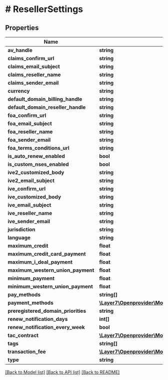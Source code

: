 # # ResellerSettings

## Properties

Name | Type | Description | Notes
------------ | ------------- | ------------- | -------------
**av_handle** | **string** |  | [optional]
**claims_confirm_url** | **string** |  | [optional]
**claims_email_subject** | **string** |  | [optional]
**claims_reseller_name** | **string** |  | [optional]
**claims_sender_email** | **string** |  | [optional]
**currency** | **string** |  | [optional]
**default_domain_billing_handle** | **string** |  | [optional]
**default_domain_reseller_handle** | **string** |  | [optional]
**foa_confirm_url** | **string** |  | [optional]
**foa_email_subject** | **string** |  | [optional]
**foa_reseller_name** | **string** |  | [optional]
**foa_sender_email** | **string** |  | [optional]
**foa_terms_conditions_url** | **string** |  | [optional]
**is_auto_renew_enabled** | **bool** |  | [optional]
**is_custom_nses_enabled** | **bool** |  | [optional]
**ive2_customized_body** | **string** |  | [optional]
**ive2_email_subject** | **string** |  | [optional]
**ive_confirm_url** | **string** |  | [optional]
**ive_customized_body** | **string** |  | [optional]
**ive_email_subject** | **string** |  | [optional]
**ive_reseller_name** | **string** |  | [optional]
**ive_sender_email** | **string** |  | [optional]
**jurisdiction** | **string** |  | [optional]
**language** | **string** |  | [optional]
**maximum_credit** | **float** |  | [optional]
**maximum_credit_card_payment** | **float** |  | [optional]
**maximum_i_deal_payment** | **float** |  | [optional]
**maximum_western_union_payment** | **float** |  | [optional]
**minimum_payment** | **float** |  | [optional]
**minimum_western_union_payment** | **float** |  | [optional]
**pay_methods** | **string[]** |  | [optional]
**payment_methods** | [**\Layer7\Openprovider\Model\SettingsPaymentMethods[]**](SettingsPaymentMethods.md) |  | [optional]
**preregistered_domain_priorities** | **string** |  | [optional]
**renew_notification_days** | **int[]** |  | [optional]
**renew_notification_every_week** | **bool** |  | [optional]
**tac_contract** | [**\Layer7\Openprovider\Model\SettingsTacContract**](SettingsTacContract.md) |  | [optional]
**tags** | **string[]** |  | [optional]
**transaction_fee** | [**\Layer7\Openprovider\Model\SettingsTransactionFee**](SettingsTransactionFee.md) |  | [optional]
**type** | **string** |  | [optional]

[[Back to Model list]](../../README.md#models) [[Back to API list]](../../README.md#endpoints) [[Back to README]](../../README.md)
